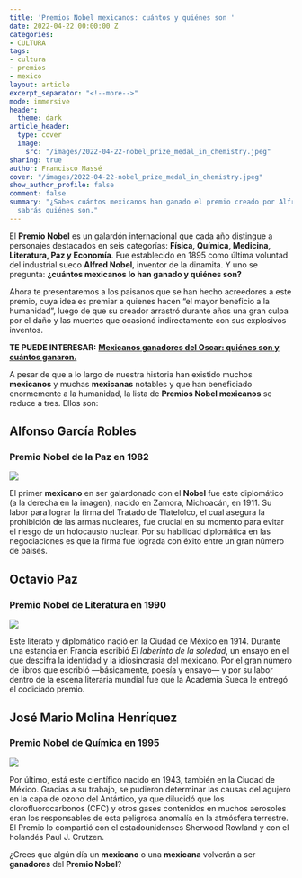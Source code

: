 ```yaml
---
title: 'Premios Nobel mexicanos: cuántos y quiénes son '
date: 2022-04-22 00:00:00 Z
categories:
- CULTURA
tags:
- cultura
- premios
- mexico
layout: article
excerpt_separator: "<!--more-->"
mode: immersive
header:
  theme: dark
article_header:
  type: cover
  image:
    src: "/images/2022-04-22-nobel_prize_medal_in_chemistry.jpeg"
sharing: true
author: Francisco Massé
cover: "/images/2022-04-22-nobel_prize_medal_in_chemistry.jpeg"
show_author_profile: false
comment: false
summary: "¿Sabes cuántos mexicanos han ganado el premio creado por Alfred Nobel? Aquí
  sabrás quiénes son."
---
```


El **Premio Nobel** es un galardón internacional que cada año distingue a personajes destacados en seis categorías: **Física, Química, Medicina, Literatura, Paz y Economía**. Fue establecido en 1895 como última voluntad del industrial sueco **Alfred Nobel**, inventor de la dinamita. Y uno se pregunta: **¿cuántos mexicanos lo han ganado y quiénes son?**

Ahora te presentaremos a los paisanos que se han hecho acreedores a este premio, cuya idea es premiar a quienes hacen “el mayor beneficio a la humanidad”, luego de que su creador arrastró durante años una gran culpa por el daño y las muertes que ocasionó indirectamente con sus explosivos inventos.

**TE PUEDE INTERESAR:** [**Mexicanos ganadores del Oscar: quiénes son y cuántos ganaron.**](https://blog.tonoysumariachi.com/mexicanisimos/2022/04/27/mexicanos-ganadores-del-oscar-quienes-son-y-cuantos-ganaron.html)

A pesar de que a lo largo de nuestra historia han existido muchos **mexicanos** y muchas **mexicanas** notables y que han beneficiado enormemente a la humanidad, la lista de **Premios Nobel mexicanos** se reduce a tres. Ellos son:

## Alfonso García Robles

### Premio Nobel de la Paz en 1982

![](https://upload.wikimedia.org/wikipedia/commons/thumb/3/32/George_Rathjens_%28V.S.%29_en_%28rechts%29_de_voormalig_minister_van_buitenlandse_zaken_%2C_Bestanddeelnr_931-8254.jpg/1280px-George_Rathjens_%28V.S.%29_en_%28rechts%29_de_voormalig_minister_van_buitenlandse_zaken_%2C_Bestanddeelnr_931-8254.jpg)

El primer **mexicano** en ser galardonado con el **Nobel** fue este diplomático (a la derecha en la imagen), nacido en Zamora, Michoacán, en 1911. Su labor para lograr la firma del Tratado de Tlatelolco, el cual asegura la prohibición de las armas nucleares, fue crucial en su momento para evitar el riesgo de un holocausto nuclear. Por su habilidad diplomática en las negociaciones es que la firma fue lograda con éxito entre un gran número de países.

## Octavio Paz

### Premio Nobel de Literatura en 1990

![](https://upload.wikimedia.org/wikipedia/commons/e/e8/Octavio_Paz_1984.jpg)

Este literato y diplomático nació en la Ciudad de México en 1914. Durante una estancia en Francia escribió _El laberinto de la soledad_, un ensayo en el que descifra la identidad y la idiosincrasia del mexicano. Por el gran número de libros que escribió —básicamente, poesía y ensayo— y por su labor dentro de la escena literaria mundial fue que la Academia Sueca le entregó el codiciado premio.

## José Mario Molina Henríquez

### Premio Nobel de Química en 1995

![](https://upload.wikimedia.org/wikipedia/commons/thumb/8/8a/Mario_Molina_1c389_8385_%28cropped%29.jpg/897px-Mario_Molina_1c389_8385_%28cropped%29.jpg)

Por último, está este científico nacido en 1943, también en la Ciudad de México. Gracias a su trabajo, se pudieron determinar las causas del agujero en la capa de ozono del Antártico, ya que dilucidó que los clorofluorocarbonos (CFC) y otros gases contenidos en muchos aerosoles eran los responsables de esta peligrosa anomalía en la atmósfera terrestre. El Premio lo compartió con el estadounidenses Sherwood Rowland y con el holandés Paul J. Crutzen.

¿Crees que algún día un **mexicano** o una **mexicana** volverán a ser **ganadores** del **Premio Nobel**?
